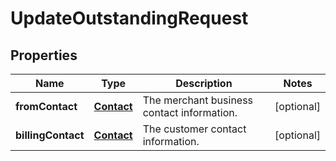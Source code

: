 
# UpdateOutstandingRequest

## Properties
Name | Type | Description | Notes
------------ | ------------- | ------------- | -------------
**fromContact** | [**Contact**](Contact.md) | The merchant business contact information.  |  [optional]
**billingContact** | [**Contact**](Contact.md) | The customer contact information.  |  [optional]



